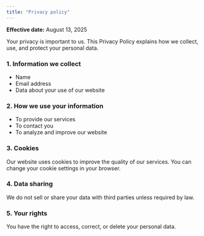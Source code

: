 ```yaml
---
title: "Privacy policy"
---
```

**Effective date:** August 13, 2025

Your privacy is important to us. This Privacy Policy explains how we collect, use, and protect your personal data.

### 1. Information we collect
- Name
- Email address
- Data about your use of our website

### 2. How we use your information
- To provide our services
- To contact you
- To analyze and improve our website

### 3. Cookies
Our website uses cookies to improve the quality of our services. You can change your cookie settings in your browser.

### 4. Data sharing
We do not sell or share your data with third parties unless required by law.

### 5. Your rights
You have the right to access, correct, or delete your personal data.